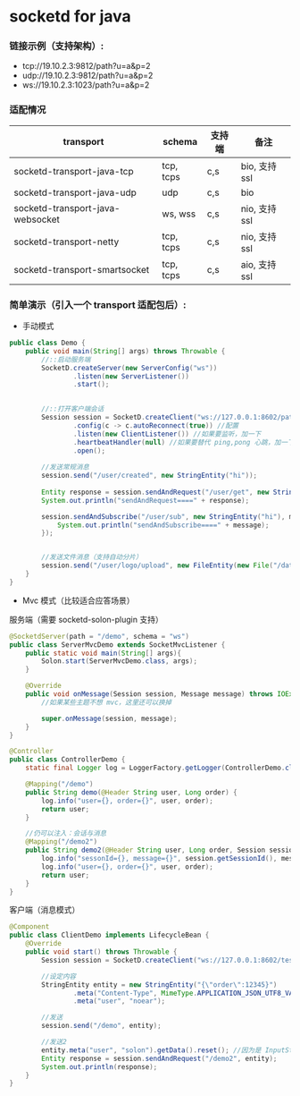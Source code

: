 # socketd for java

### 链接示例（支持架构）:

* tcp://19.10.2.3:9812/path?u=a&p=2
* udp://19.10.2.3:9812/path?u=a&p=2
* ws://19.10.2.3:1023/path?u=a&p=2


### 适配情况

| transport                        | schema  | 支持端 | 备注          |
|-------------------------------|---------|-----|-------------|
| socketd-transport-java-tcp       | tcp, tcps | c,s | bio, 支持 ssl |
| socketd-transport-java-udp       | udp | c,s | bio         |
| socketd-transport-java-websocket | ws, wss | c,s | nio, 支持 ssl         |
| socketd-transport-netty          | tcp, tcps | c,s | nio, 支持 ssl         |
| socketd-transport-smartsocket    | tcp, tcps | c,s | aio, 支持 ssl         |


### 简单演示（引入一个 transport 适配包后）:

* 手动模式

```java
public class Demo {
    public void main(String[] args) throws Throwable {
        //::启动服务端
        SocketD.createServer(new ServerConfig("ws"))
                .listen(new ServerListener())
                .start();

        
        //::打开客户端会话
        Session session = SocketD.createClient("ws://127.0.0.1:8602/path?u=a&p=2")
                .config(c -> c.autoReconnect(true)) //配置
                .listen(new ClientListener()) //如果要监听，加一下
                .heartbeatHandler(null) //如果要替代 ping,pong 心跳，加一下
                .open();
        
        //发送常规消息
        session.send("/user/created", new StringEntity("hi"));
        
        Entity response = session.sendAndRequest("/user/get", new StringEntity("hi"));
        System.out.println("sendAndRequest====" + response);

        session.sendAndSubscribe("/user/sub", new StringEntity("hi"), message -> {
            System.out.println("sendAndSubscribe====" + message);
        });


        //发送文件消息（支持自动分片）
        session.send("/user/logo/upload", new FileEntity(new File("/data/user.jpg")));
    }
}
```

* Mvc 模式（比较适合应答场景）

服务端（需要 socketd-solon-plugin 支持）

```java
@SocketdServer(path = "/demo", schema = "ws")
public class ServerMvcDemo extends SocketMvcListener {
    public static void main(String[] args){
        Solon.start(ServerMvcDemo.class, args);
    }

    @Override
    public void onMessage(Session session, Message message) throws IOException {
        //如果某些主题不想 mvc，这里还可以换掉

        super.onMessage(session, message);
    }
}

@Controller
public class ControllerDemo {
    static final Logger log = LoggerFactory.getLogger(ControllerDemo.class);

    @Mapping("/demo")
    public String demo(@Header String user, Long order) {
        log.info("user={}, order={}", user, order);
        return user;
    }

    //仍可以注入：会话与消息
    @Mapping("/demo2")
    public String demo2(@Header String user, Long order, Session session, Message message) {
        log.info("sessonId={}, message={}", session.getSessionId(), message);
        log.info("user={}, order={}", user, order);
        return user;
    }
}
```

客户端（消息模式）

```java
@Component
public class ClientDemo implements LifecycleBean {
    @Override
    public void start() throws Throwable {
        Session session = SocketD.createClient("ws://127.0.0.1:8602/test?u=a&p=2").open();

        //设定内容
        StringEntity entity = new StringEntity("{\"order\":12345}")
                .meta("Content-Type", MimeType.APPLICATION_JSON_UTF8_VALUE)
                .meta("user", "noear");

        //发送
        session.send("/demo", entity);

        //发送2
        entity.meta("user", "solon").getData().reset(); //因为是 InputStream 接口，复用需要 reset
        Entity response = session.sendAndRequest("/demo2", entity);
        System.out.println(response);
    }
}
```


